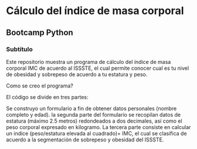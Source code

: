 # Cálculo del índice de masa corporal
## Bootcamp Python
### Subtítulo

Este repositorio muestra un programa de cálculo del índice de masa corporal IMC de acuerdo al ISSSTE, el cual permite conocer cual es tu nivel de obesidad y sobrepeso de acuerdo a tu estatura y peso.

Como se creo el programa?

El código se divide en tres partes:

Se construyo un formulario a fin de obtener datos personales (nombre completo y edad).
la segunda parte del formulario se recopilan datos de estatura (máximo 2.5 metros) redondeados a dos decimales, así como el peso corporal expresado en kilogramo. 
La tercera parte consiste en calcular un indice (peso/estatura elevada al cuadrado)= IMC, el cual se clasifica de acuerdo a la segmentación de sobrepeso y obesidad del ISSSTE.
